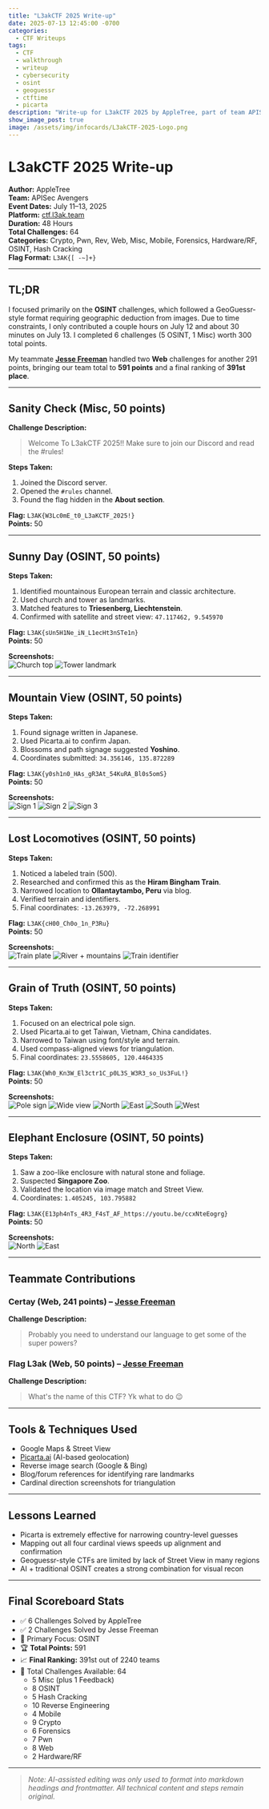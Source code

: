 ```yaml
---
title: "L3akCTF 2025 Write-up"
date: 2025-07-13 12:45:00 -0700
categories: 
  - CTF Writeups
tags: 
  - CTF
  - walkthrough
  - writeup
  - cybersecurity
  - osint
  - geoguessr
  - ctftime
  - picarta
description: "Write-up for L3akCTF 2025 by AppleTree, part of team APISec Avengers. Focused heavily on OSINT challenges with GeoGuessr-style tasks."
show_image_post: true
image: /assets/img/infocards/L3akCTF-2025-Logo.png
---
```


# L3akCTF 2025 Write-up

**Author:** AppleTree  
**Team:** APISec Avengers  
**Event Dates:** July 11–13, 2025  
**Platform:** [ctf.l3ak.team](https://ctf.l3ak.team/)  
**Duration:** 48 Hours  
**Total Challenges:** 64  
**Categories:** Crypto, Pwn, Rev, Web, Misc, Mobile, Forensics, Hardware/RF, OSINT, Hash Cracking  
**Flag Format:** `L3AK{[ -~]+}`  

---

## TL;DR
I focused primarily on the **OSINT** challenges, which followed a GeoGuessr-style format requiring geographic deduction from images. Due to time constraints, I only contributed a couple hours on July 12 and about 30 minutes on July 13. I completed 6 challenges (5 OSINT, 1 Misc) worth 300 total points.

My teammate **[Jesse Freeman](https://www.linkedin.com/in/jfreedev/)** handled two **Web** challenges for another 291 points, bringing our team total to **591 points** and a final ranking of **391st place**.

---

## Sanity Check (Misc, 50 points)

**Challenge Description:**  
> Welcome To L3akCTF 2025!! Make sure to join our Discord and read the #rules!

**Steps Taken:**
1. Joined the Discord server.
2. Opened the `#rules` channel.
3. Found the flag hidden in the **About section**.

**Flag:** `L3AK{W3Lc0mE_t0_L3aKCTF_2025!}`  
**Points:** 50

---

## Sunny Day (OSINT, 50 points)

**Steps Taken:**
1. Identified mountainous European terrain and classic architecture.
2. Used church and tower as landmarks.
3. Matched features to **Triesenberg, Liechtenstein**.
4. Confirmed with satellite and street view: `47.117462, 9.545970`

**Flag:** `L3AK{sUn5H1Ne_iN_L1ecHt3nSTe1n}`  
**Points:** 50

**Screenshots:**  
![Church top](/assets/img/screenshots/L3akCTF_2025/sunny_day_church_top.png)
![Tower landmark](/assets/img/screenshots/L3akCTF_2025/sunny_day_tower_landmark.png)

---

## Mountain View (OSINT, 50 points)

**Steps Taken:**
1. Found signage written in Japanese.
2. Used Picarta.ai to confirm Japan.
3. Blossoms and path signage suggested **Yoshino**.
4. Coordinates submitted: `34.356146, 135.872289`

**Flag:** `L3AK{y0sh1n0_HAs_gR3At_54KuRA_Bl0s5omS}`  
**Points:** 50

**Screenshots:**  
![Sign 1](/assets/img/screenshots/L3akCTF_2025/mountain_view_sign_1.png)
![Sign 2](/assets/img/screenshots/L3akCTF_2025/mountain_view_sign_2.png)
![Sign 3](/assets/img/screenshots/L3akCTF_2025/mountain_view_sign_3.png)

---

## Lost Locomotives (OSINT, 50 points)

**Steps Taken:**
1. Noticed a labeled train (500).
2. Researched and confirmed this as the **Hiram Bingham Train**.
3. Narrowed location to **Ollantaytambo, Peru** via blog.
4. Verified terrain and identifiers.
5. Final coordinates: `-13.263979, -72.268991`

**Flag:** `L3AK{cH00_Ch0o_1n_P3Ru}`  
**Points:** 50

**Screenshots:**  
![Train plate](/assets/img/screenshots/L3akCTF_2025/lost_locomotives_train_500_plate.png)
![River + mountains](/assets/img/screenshots/L3akCTF_2025/lost_locomotives_river_mountains.png)
![Train identifier](/assets/img/screenshots/L3akCTF_2025/lost_locomotives_identifier.png)

---

## Grain of Truth (OSINT, 50 points)

**Steps Taken:**
1. Focused on an electrical pole sign.
2. Used Picarta.ai to get Taiwan, Vietnam, China candidates.
3. Narrowed to Taiwan using font/style and terrain.
4. Used compass-aligned views for triangulation.
5. Final coordinates: `23.5558605, 120.4464335`

**Flag:** `L3AK{Wh0_Kn3W_El3ctr1C_p0L3S_W3R3_so_Us3FuL!}`  
**Points:** 50

**Screenshots:**  
![Pole sign](/assets/img/screenshots/L3akCTF_2025/grain_of_truth_power_pole_sign.png)
![Wide view](/assets/img/screenshots/L3akCTF_2025/grain_of_truth_wide_view.png)
![North](/assets/img/screenshots/L3akCTF_2025/grain_of_truth_north_view.png)
![East](/assets/img/screenshots/L3akCTF_2025/grain_of_truth_east_view.png)
![South](/assets/img/screenshots/L3akCTF_2025/grain_of_truth_south_view.png)
![West](/assets/img/screenshots/L3akCTF_2025/grain_of_truth_west_view.png)

---

## Elephant Enclosure (OSINT, 50 points)

**Steps Taken:**
1. Saw a zoo-like enclosure with natural stone and foliage.
2. Suspected **Singapore Zoo**.
3. Validated the location via image match and Street View.
4. Coordinates: `1.405245, 103.795882`

**Flag:** `L3AK{E13ph4nTs_4R3_F4sT_AF_https://youtu.be/ccxNteEogrg}`  
**Points:** 50

**Screenshots:**  
![North](/assets/img/screenshots/L3akCTF_2025/elephant_enclosure_north.png)
![East](/assets/img/screenshots/L3akCTF_2025/elephant_enclosure_east.png)

---

## Teammate Contributions

### Certay (Web, 241 points) – **[Jesse Freeman](https://www.linkedin.com/in/jfreedev/)**
**Challenge Description:**  
> Probably you need to understand our language to get some of the super powers?

### Flag L3ak (Web, 50 points) – **[Jesse Freeman](https://www.linkedin.com/in/jfreedev/)**
**Challenge Description:** 
> What's the name of this CTF? Yk what to do 😉

---

## Tools & Techniques Used

- Google Maps & Street View  
- [Picarta.ai](https://picarta.ai) (AI-based geolocation)  
- Reverse image search (Google & Bing)  
- Blog/forum references for identifying rare landmarks  
- Cardinal direction screenshots for triangulation  

---

## Lessons Learned

- Picarta is extremely effective for narrowing country-level guesses  
- Mapping out all four cardinal views speeds up alignment and confirmation  
- Geoguessr-style CTFs are limited by lack of Street View in many regions  
- AI + traditional OSINT creates a strong combination for visual recon  

---

## Final Scoreboard Stats

- ✅ 6 Challenges Solved by AppleTree  
- ✅ 2 Challenges Solved by Jesse Freeman  
- 🧠 Primary Focus: OSINT  
- 🏆 **Total Points:** 591  
- 📈 **Final Ranking:** 391st out of 2240 teams  
- 🧩 Total Challenges Available: 64  
  - 5 Misc (plus 1 Feedback)
  - 8 OSINT
  - 5 Hash Cracking
  - 10 Reverse Engineering
  - 4 Mobile
  - 9 Crypto
  - 6 Forensics
  - 7 Pwn
  - 8 Web
  - 2 Hardware/RF

---

> _Note: AI-assisted editing was only used to format into markdown headings and frontmatter. All technical content and steps remain original._